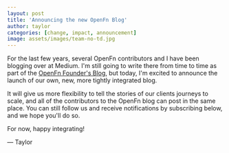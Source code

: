 ```yaml
---
layout: post
title: 'Announcing the new OpenFn Blog'
author: taylor
categories: [change, impact, announcement]
image: assets/images/team-no-td.jpg
---
```


For the last few years, several OpenFn contributors and I have been blogging
over at Medium. I'm still going to write there from time to time as part of the
[OpenFn Founder's Blog](https://www.medium.com/@taylordowns2000), but today, I'm
excited to announce the launch of our own, new, more tightly integrated blog.

It will give us more flexibility to tell the stories of our clients journeys to
scale, and all of the contributors to the OpenFn blog can post in the same
place. You can still follow us and receive notifications by subscribing below,
and we hope you'll do so.

For now, happy integrating!

— Taylor
